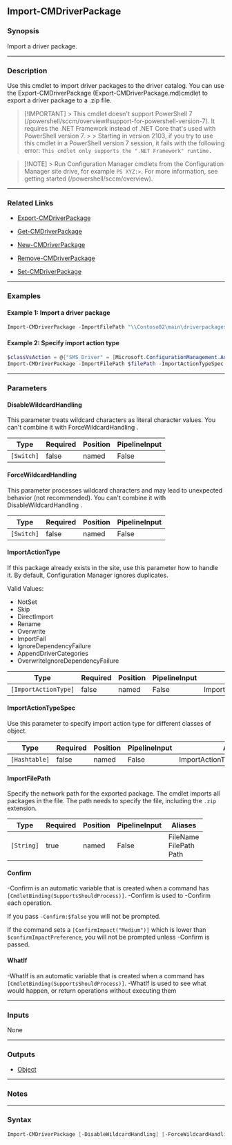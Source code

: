 Import-CMDriverPackage
----------------------




### Synopsis
Import a driver package.



---


### Description

Use this cmdlet to import driver packages to the driver catalog. You can use the Export-CMDriverPackage (Export-CMDriverPackage.md)cmdlet to export a driver package to a .zip file.



> [!IMPORTANT] > This cmdlet doesn't support PowerShell 7 (/powershell/sccm/overview#support-for-powershell-version-7).<!-- 6337796 --> It requires the .NET Framework instead of .NET Core that's used with PowerShell version 7. > > Starting in version 2103, if you try to use this cmdlet in a PowerShell version 7 session, it fails with the following error: `This cmdlet only supports the ".NET Framework" runtime.`



> [!NOTE] > Run Configuration Manager cmdlets from the Configuration Manager site drive, for example `PS XYZ:>`. For more information, see getting started (/powershell/sccm/overview).



---


### Related Links
* [Export-CMDriverPackage](Export-CMDriverPackage)



* [Get-CMDriverPackage](Get-CMDriverPackage)



* [New-CMDriverPackage](New-CMDriverPackage)



* [Remove-CMDriverPackage](Remove-CMDriverPackage)



* [Set-CMDriverPackage](Set-CMDriverPackage)





---


### Examples
#### Example 1: Import a driver package
```PowerShell
Import-CMDriverPackage -ImportFilePath "\\Contoso02\main\driverpackages\DriverPackage.zip"
```

#### Example 2: Specify import action type
```PowerShell
$classVsAction = @{"SMS_Driver" = [Microsoft.ConfigurationManagement.AdminConsole.MigrationAssistant.ImportActionType]::AppendDriverCategories}
Import-CMDriverPackage -ImportFilePath $filePath -ImportActionTypeSpec $classVsAction
```



---


### Parameters
#### **DisableWildcardHandling**

This parameter treats wildcard characters as literal character values. You can't combine it with ForceWildcardHandling .






|Type      |Required|Position|PipelineInput|
|----------|--------|--------|-------------|
|`[Switch]`|false   |named   |False        |



#### **ForceWildcardHandling**

This parameter processes wildcard characters and may lead to unexpected behavior (not recommended). You can't combine it with DisableWildcardHandling .






|Type      |Required|Position|PipelineInput|
|----------|--------|--------|-------------|
|`[Switch]`|false   |named   |False        |



#### **ImportActionType**

If this package already exists in the site, use this parameter how to handle it. By default, Configuration Manager ignores duplicates.



Valid Values:

* NotSet
* Skip
* DirectImport
* Rename
* Overwrite
* ImportFail
* IgnoreDependencyFailure
* AppendDriverCategories
* OverwriteIgnoreDependencyFailure






|Type                |Required|Position|PipelineInput|Aliases                  |
|--------------------|--------|--------|-------------|-------------------------|
|`[ImportActionType]`|false   |named   |False        |ImportActionForAllObjects|



#### **ImportActionTypeSpec**

Use this parameter to specify import action type for different classes of object.






|Type         |Required|Position|PipelineInput|Aliases                         |
|-------------|--------|--------|-------------|--------------------------------|
|`[Hashtable]`|false   |named   |False        |ImportActionTypeForSpecificClass|



#### **ImportFilePath**

Specify the network path for the exported package. The cmdlet imports all packages in the file. The path needs to specify the file, including the `.zip` extension.






|Type      |Required|Position|PipelineInput|Aliases                       |
|----------|--------|--------|-------------|------------------------------|
|`[String]`|true    |named   |False        |FileName<br/>FilePath<br/>Path|



#### **Confirm**
-Confirm is an automatic variable that is created when a command has ```[CmdletBinding(SupportsShouldProcess)]```.
-Confirm is used to -Confirm each operation.

If you pass ```-Confirm:$false``` you will not be prompted.


If the command sets a ```[ConfirmImpact("Medium")]``` which is lower than ```$confirmImpactPreference```, you will not be prompted unless -Confirm is passed.

#### **WhatIf**
-WhatIf is an automatic variable that is created when a command has ```[CmdletBinding(SupportsShouldProcess)]```.
-WhatIf is used to see what would happen, or return operations without executing them


---


### Inputs
None





---


### Outputs
* [Object](https://learn.microsoft.com/en-us/dotnet/api/System.Object)






---


### Notes




---


### Syntax
```PowerShell
Import-CMDriverPackage [-DisableWildcardHandling] [-ForceWildcardHandling] [-ImportActionType {NotSet | Skip | DirectImport | Rename | Overwrite | ImportFail | IgnoreDependencyFailure | AppendDriverCategories | OverwriteIgnoreDependencyFailure}] [-ImportActionTypeSpec <Hashtable>] -ImportFilePath <String> [-Confirm] [-WhatIf] [<CommonParameters>]
```
